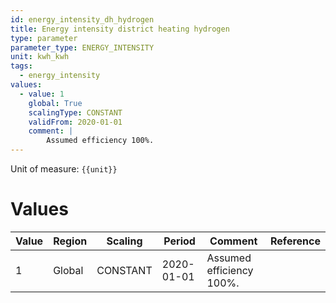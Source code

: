 ```yaml
---
id: energy_intensity_dh_hydrogen
title: Energy intensity district heating hydrogen
type: parameter
parameter_type: ENERGY_INTENSITY
unit: kwh_kwh
tags:
  - energy_intensity
values:
  - value: 1
    global: True
    scalingType: CONSTANT
    validFrom: 2020-01-01
    comment: |
        Assumed efficiency 100%.
---
```



Unit of measure: `{{unit}}`


# Values


| Value | Region | Scaling | Period | Comment | Reference |
|-------|--------|---------|--------|---------|-----------|
| 1 | Global | CONSTANT | 2020-01-01 | Assumed efficiency 100%. |  |


